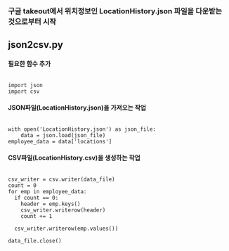 
### 구글 takeout에서 위치정보인 LocationHistory.json 파일을 다운받는 것으로부터 시작

## json2csv.py 

#### 필요한 함수 추가
<pre><code>
import json
import csv  
</code></pre>

#### JSON파일(LocationHistory.json)을 가져오는 작업
<pre><code>
with open('LocationHistory.json') as json_file:
    data = json.load(json_file)
employee_data = data['locations']  
</code></pre>

#### CSV파일(LocationHistory.csv)을 생성하는 작업
<pre>
<code>
csv_writer = csv.writer(data_file)
count = 0
for emp in employee_data:
  if count == 0:      
    header = emp.keys()  
    csv_writer.writerow(header)  
    count += 1
    
  csv_writer.writerow(emp.values())  

data_file.close()  
</code>
</pre>

